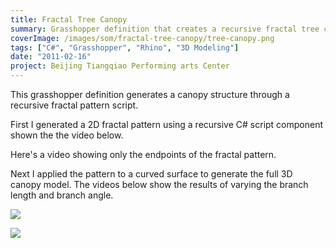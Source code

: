 ```yaml
---
title: Fractal Tree Canopy
summary: Grasshopper definition that creates a recursive fractal tree canopy structure
coverImage: /images/som/fractal-tree-canopy/tree-canopy.png
tags: ["C#", "Grasshopper", "Rhino", "3D Modeling"]
date: "2011-02-16"
project: Beijing Tiangqiao Performing arts Center
---
```


This grasshopper definition generates a canopy structure through a recursive fractal pattern script.

First I generated a 2D fractal pattern using a recursive C# script component shown the the video below.

Here's a video showing only the endpoints of the fractal pattern.

Next I applied the pattern to a curved surface to generate the full 3D canopy model. The videos below show the results of varying the branch length and branch angle.

![](/images/som/fractal-tree-canopy/tree-canopy.jpg)

![](/images/som/fractal-tree-canopy/Tree-Structure-Samples.png)

